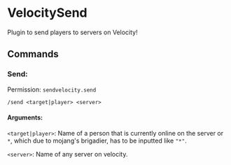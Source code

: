 # VelocitySend
Plugin to send players to servers on Velocity!

## Commands

### Send:
Permission: `sendvelocity.send` 

    /send <target|player> <server>
#### Arguments:
`<target|player>`: Name of a person that is currently online on the server or `*`, which due to mojang's brigadier, has to be inputted like `"*"`.

`<server>`: Name of any server on velocity.